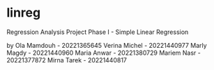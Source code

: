 # linreg
Regression Analysis Project Phase I - Simple Linear Regression

by
Ola Mamdouh - 20221365645
Verina Michel - 20221440977
Marly Magdy - 20221440960
Maria Anwar - 20221380729
Mariem Nasr - 20221377872
Mirna Tarek - 20221440817
